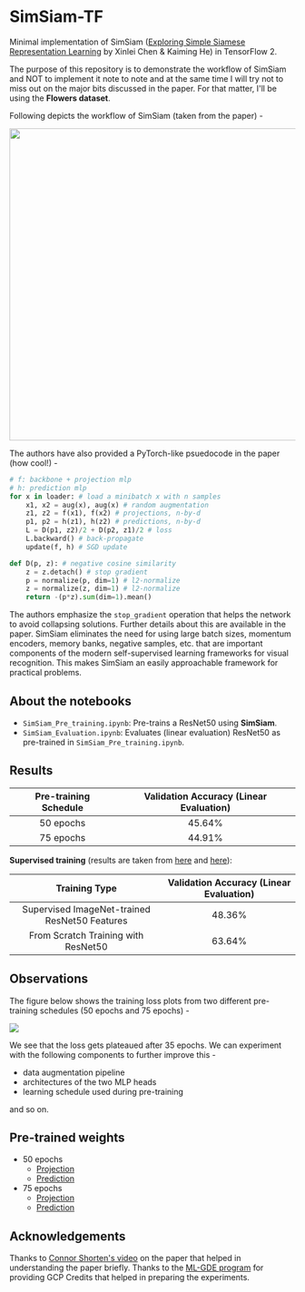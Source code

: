 # SimSiam-TF

Minimal implementation of SimSiam ([Exploring Simple Siamese Representation Learning](https://arxiv.org/abs/2011.10566) by Xinlei Chen & Kaiming He) in TensorFlow 2.

The purpose of this repository is to demonstrate the workflow of SimSiam and NOT to implement it note to note and at the same time I will try not to miss out on the major bits discussed in the paper. For that matter, I'll be using the **Flowers dataset**.

Following depicts the workflow of SimSiam (taken from the paper) -

<center>
<img src="https://i.ibb.co/37pNQTP/image.png" width=550></img>
</center>

The authors have also provided a PyTorch-like psuedocode in the paper (how cool!) -

```python
# f: backbone + projection mlp
# h: prediction mlp
for x in loader: # load a minibatch x with n samples
    x1, x2 = aug(x), aug(x) # random augmentation
    z1, z2 = f(x1), f(x2) # projections, n-by-d
    p1, p2 = h(z1), h(z2) # predictions, n-by-d
    L = D(p1, z2)/2 + D(p2, z1)/2 # loss
    L.backward() # back-propagate
    update(f, h) # SGD update

def D(p, z): # negative cosine similarity
    z = z.detach() # stop gradient
    p = normalize(p, dim=1) # l2-normalize
    z = normalize(z, dim=1) # l2-normalize
    return -(p*z).sum(dim=1).mean()
```

The authors emphasize the `stop_gradient` operation that helps the network to avoid collapsing solutions. Further details about this are available in the paper. SimSiam eliminates the need for using large batch sizes, momentum encoders, memory banks, negative samples, etc. that are important components of the modern self-supervised learning frameworks for visual recognition. This makes SimSiam an easily approachable framework for practical problems.

## About the notebooks

* `SimSiam_Pre_training.ipynb`: Pre-trains a ResNet50 using **SimSiam**.
* `SimSiam_Evaluation.ipynb`: Evaluates (linear evaluation) ResNet50 as pre-trained in `SimSiam_Pre_training.ipynb`.

## Results

| Pre-training Schedule 	| Validation Accuracy  (Linear Evaluation) 	|
|:---------------------:	|:----------------------------------------:	|
|       50 epochs       	|                  45.64%                  	|
|       75 epochs       	|                  44.91%                  	|

**Supervised training** (results are taken from [here](https://github.com/ayulockin/SwAV-TF/blob/master/linear_evaluation/Linear_Evaluation_Fully_Supervised.ipynb) and [here](https://github.com/ayulockin/SwAV-TF/blob/master/Fully_Supervised_from_Scratch.ipynb)):

|                 Training Type                 	| Validation Accuracy  (Linear Evaluation) 	|
|:---------------------------------------------:	|:----------------------------------------:	|
| Supervised ImageNet-trained ResNet50 Features 	|                  48.36%                  	|
|      From Scratch Training with ResNet50      	|                  63.64%                  	|


## Observations

The figure below shows the training loss plots from two different pre-training schedules (50 epochs and 75 epochs) -

![](https://i.ibb.co/TtXw2Zj/image.png)

We see that the loss gets plateaued after 35 epochs. We can experiment with the following components to further improve this -

* data augmentation pipeline
* architectures of the two MLP heads
* learning schedule used during pre-training

and so on.

## Pre-trained weights

* 50 epochs
    * [Projection](https://github.com/sayakpaul/SimSiam-TF/releases/download/v1.0.0/projection.h5)
    * [Prediction](https://github.com/sayakpaul/SimSiam-TF/releases/download/v1.0.0/prediction.h5)
* 75 epochs
    * [Projection](https://github.com/sayakpaul/SimSiam-TF/releases/download/v1.0.0/projection_75.h5)
    * [Prediction](https://github.com/sayakpaul/SimSiam-TF/releases/download/v1.0.0/prediction_75.h5)

## Acknowledgements

Thanks to [Connor Shorten's video](https://www.youtube.com/watch?v=k-PcMBYQsOY) on the paper that helped in understanding the paper briefly. Thanks to the [ML-GDE program](https://developers.google.com/programs/experts/) for providing GCP Credits that helped in preparing the experiments.
